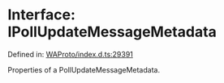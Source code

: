 # Interface: IPollUpdateMessageMetadata

Defined in: [WAProto/index.d.ts:29391](https://github.com/Fokusdotid/Baileys/blob/d7495b24bcd136e35724329fba661cfcc0bc8eed/WAProto/index.d.ts#L29391)

Properties of a PollUpdateMessageMetadata.
